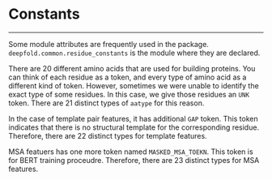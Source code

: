# Constants

---

Some module attributes are frequently used in the package.
`deepfold.common.residue_constants` is the module where they are declared.

There are 20 different amino acids that are used for building proteins.
You can think of each residue as a token, and every type of amino acid as a different kind of token.
However, sometimes we were unable to identify the exact type of some residues.
In this case, we give those residues an `UNK` token.
There are 21 distinct types of `aatype` for this reason.

In the case of template pair features, it has additional `GAP` token.
This token indicates that there is no structural template for the corresponding residue.
Therefore, there are 22 distinct types for template features.

MSA featuers has one more token named `MASKED_MSA_TOEKN`.
This token is for BERT training proceudre.
Therefore, there are 23 distinct types for MSA features.

